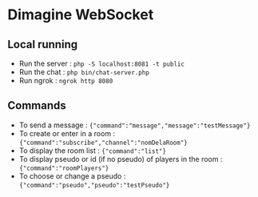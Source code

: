 # Dimagine WebSocket

## Local running

- Run the server : `php -S localhost:8081 -t public`
- Run the chat : `php bin/chat-server.php`
- Run ngrok : `ngrok http 8080`

## Commands 

- To send a message : `{"command":"message","message":"testMessage"}`  
- To create or enter in a room : `{"command":"subscribe","channel":"nomDelaRoom"}`  
- To display the room list : `{"command":"list"}`
- To display pseudo or id (if no pseudo) of players in the room : `{"command":"roomPlayers"}`
- To choose or change a pseudo : `{"command":"pseudo","pseudo":"testPseudo"}`

